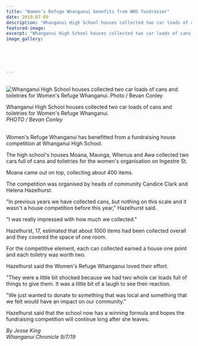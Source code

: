 ```yaml
---
title: "Women's Refuge Whanganui benefits from WHS fundraiser"
date: 2019-07-09
description: "Whanganui High School houses collected two car loads of cans and toiletries for Women's Refuge Whanganui..."
featured-image: 
excerpt: "Whanganui High School houses collected two car loads of cans and toiletries for Women's Refuge Whanganui."
image_gallery:
    
    
    
    
    
---
```


<p>&nbsp;&nbsp;<br /><img src="https://www.nzherald.co.nz/resizer/XvSbV2qjIER4E-OiWc2J6a_ljmc=/620x349/smart/filters:quality(70)/arc-anglerfish-syd-prod-nzme.s3.amazonaws.com/public/O46ZCTY22JDHFDXENKK7CAVW2U.jpg" alt="Whanganui High School houses collected two car loads of cans and toiletries for Women's Refuge Whanganui. Photo / Bevan Conley" /></p>
<p><span>Whanganui High School houses collected two car loads of cans and toiletries for Women's Refuge Whanganui. <br /><em>PHOTO / Bevan Conley</em></span></p>
<p><br />Women's Refuge Whanganui has benefitted from a fundraising house competition at Whanganui High School.</p>
<p>The high school's houses Moana, Maunga, Whenua and Awa collected two cars full of cans and toiletries for the women's organisation on Ingestre St.</p>
<p>Moana came out on top, collecting about 400 items.</p>
<p>The competition was organised by heads of community Candice Clark and Helena Hazelhurst.</p>
<p>"In previous years we have collected cans, but nothing on this scale and it wasn't a house competition before this year," Hazelhurst said.</p>
<p>"I was really impressed with how much we collected."</p>
<p>Hazelhurst, 17, estimated that about 1000 items had been collected overall and they covered the space of one room.</p>
<p>For the competitive element, each can collected earned a house one point and each toiletry was worth two.</p>
<p>Hazelhurst said the Women's Refuge Whanganui loved their effort.</p>
<p>"They were a little bit shocked because we had two whole car loads full of things to give them. It was a little bit of a laugh to see their reaction.</p>
<p>"We just wanted to donate to something that was local and something that we felt would have an impact on our community."</p>
<p>Hazelhurst said that the school now has a winning formula and hopes the fundraising competition will continue long after she leaves.</p>
<p><em>By Jesse King</em><br /><em>Whanganui Chronicle 9/7/19</em></p>


